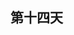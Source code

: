 ## 第十四天

<!--
  今天学习悬浮显示、大小写、注释，其中大小写和注释都属于operation

  悬浮显示就是类似于鼠标停留： gh    h可以理解为hover

  大小写：
    normal模式：
                gu  小写        譬如guiw，当前单词全部转成小写
                gU  大写        譬如gUiw，当前单词全部转成大写
    可视化模式：
                u   小写字母
                U   大写字母
    大小写切换：
                ~   normal模式是把当前光标所在字符大小写互换，并跳到下一个字符，可视化模式是对选中内容的大小写互换

  注释：
    单行注释     gc  譬如gcl 会把当前行注释掉，gcj会把当前行和下一行注释掉
    多行注释     gC  譬如gciw 会把当前单词注释掉
 -->

```js

```
